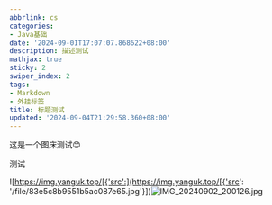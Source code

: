 ```yaml
---
abbrlink: cs
categories:
- Java基础
date: '2024-09-01T17:07:07.868622+08:00'
description: 描述测试
mathjax: true
sticky: 2
swiper_index: 2
tags:
- Markdown
- 外挂标签
title: 标题测试
updated: '2024-09-04T21:29:58.360+08:00'
---
```

这是一个图床测试😊

测试

![https://img.yanguk.top/[{'src':](https://img.yanguk.top/[{'src': '/file/83e5c8b9551b5ac087e65.jpg'}])![IMG_20240902_200126.jpg](https://imgbed-2zc.pages.dev/file/636cd5cecd6c9e4811325.jpg)


